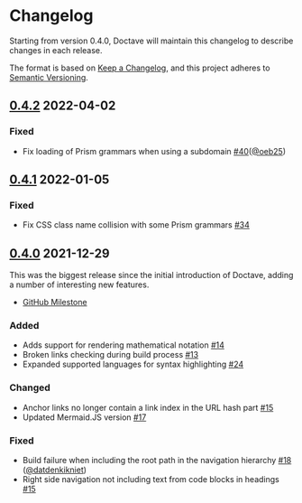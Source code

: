 Changelog
=========

Starting from version 0.4.0, Doctave will maintain this changelog to describe changes in each release.

The format is based on [Keep a Changelog](https://keepachangelog.com/en/1.0.0/), and this project adheres to
[Semantic Versioning](https://semver.org/spec/v2.0.0.html).

## [0.4.2](https://github.com/Doctave/doctave/releases/tag/0.4.2) 2022-04-02

### Fixed

- Fix loading of Prism grammars when using a subdomain [#40](https://github.com/Doctave/doctave/issues/34)([@oeb25](https://github.com/oeb25))

## [0.4.1](https://github.com/Doctave/doctave/releases/tag/0.4.1) 2022-01-05

### Fixed

- Fix CSS class name collision with some Prism grammars [#34](https://github.com/Doctave/doctave/issues/34)

## [0.4.0](https://github.com/Doctave/doctave/releases/tag/0.4.0) 2021-12-29

This was the biggest release since the initial introduction of Doctave, adding a number of interesting new features.

* [GitHub Milestone](https://github.com/Doctave/doctave/milestone/1)

### Added

- Adds support for rendering mathematical notation [#14](https://github.com/Doctave/doctave/issues/14)
- Broken links checking during build process [#13](https://github.com/Doctave/doctave/issues/13)
- Expanded supported languages for syntax highlighting [#24](https://github.com/Doctave/doctave/issues/24)

### Changed

- Anchor links no longer contain a link index in the URL hash part [#15](https://github.com/Doctave/doctave/issues/15)
- Updated Mermaid.JS version [#17](https://github.com/Doctave/doctave/issues/17)

### Fixed

- Build failure when including the root path in the navigation hierarchy [#18](https://github.com/Doctave/doctave/issues/18)
  ([@datdenkikniet](https://github.com/datdenkikniet))
- Right side navigation not including text from code blocks in headings [#15](https://github.com/Doctave/doctave/issues/15)
